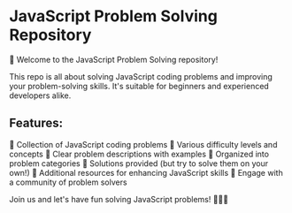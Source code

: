 # JavaScript Problem Solving Repository

🚀 Welcome to the JavaScript Problem Solving repository! 

This repo is all about solving JavaScript coding problems and improving your problem-solving skills. It's suitable for beginners and experienced developers alike.

## Features:

🔹 Collection of JavaScript coding problems
🔹 Various difficulty levels and concepts
🔹 Clear problem descriptions with examples
🔹 Organized into problem categories
🔹 Solutions provided (but try to solve them on your own!)
🔹 Additional resources for enhancing JavaScript skills
🔹 Engage with a community of problem solvers

Join us and let's have fun solving JavaScript problems! 🎉✨🚀
